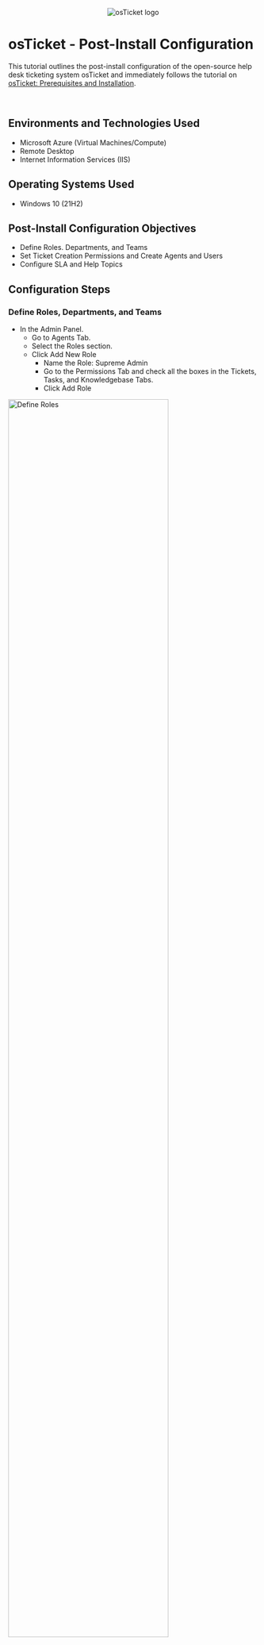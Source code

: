 <p align="center">
<img src="https://i.imgur.com/Clzj7Xs.png" alt="osTicket logo"/>
</p>

# <h1>osTicket - Post-Install Configuration</h1>

This tutorial outlines the post-install configuration of the open-source help desk ticketing system osTicket and immediately follows the tutorial on [osTicket: Prerequisites and Installation](https://github.com/mcgregorsa/osticket-prereqs).

<br />



## <h2>Environments and Technologies Used</h2>

- Microsoft Azure (Virtual Machines/Compute)
- Remote Desktop
- Internet Information Services (IIS)

## <h2>Operating Systems Used </h2>

- Windows 10</b> (21H2)

## <h2>Post-Install Configuration Objectives</h2>

- Define Roles. Departments, and Teams
- Set Ticket Creation Permissions and Create Agents and Users
- Configure SLA and Help Topics

## <h2>Configuration Steps</h2>
### <h3>Define Roles, Departments, and Teams</h3>

- In the Admin Panel.
  - Go to Agents Tab.
  - Select the Roles section.
  - Click Add New Role
    - Name the Role: Supreme Admin
    - Go to the Permissions Tab and check all the boxes in the Tickets, Tasks, and Knowledgebase Tabs.
    - Click Add Role

<p>
<img src="https://github.com/user-attachments/assets/a6315b9a-8cc8-4913-a531-07e7b689f70b" height="80%" width="80%" alt="Define Roles"/>
</p>
<br />

- Click the Departments section.
  - Click Add New Department
    - Name: SysAdmins
  - Click Create Department
  - Check the box for the Maintenance Department.
    - In the drop down arrow of the More button select Delete.
      - Do not Archive, Delete the Department.

<p>
<img src="https://github.com/user-attachments/assets/e9bd0e13-f701-4a3a-93e0-6bc3c9f2e19b" height="80%" width="80%" alt="Define Departments"/>
</p>
<br />

- Click the Teams Section.
  - Name: Online Banking
  - Click Create Team
  
<p>
<img src="https://github.com/user-attachments/assets/0684ee1a-bf53-4ba8-825b-3a7b1f93c2a2" height="80%" width="80%" alt="Define Teams"/>
</p>
<br />

### <h3>Set Ticket Creation Permissions and Create Agents and Users</h3>

- In the Settings Tab of the Admin Panel.
  - Go to Users
    - Under Registration Required:
      - Ensure the checkbox for "Require registration and login to create tickets" is checked.
  - Click Save Changes

<p>
<img src="https://github.com/user-attachments/assets/cb93ff53-b74a-4a3c-a997-c9ca184d67d8" height="80%" width="80%" alt="Require User Registration to Create Tickets"/>
</p>
<br />

- Go to the Agents Section of the Admin Panel.
  - Click Add New Agent
    - In the text fields fill in:
      - Name, Email, and Username
        - Name: Jane Doe
        - Username: JaneD
        - Use a fake email.
    - Click "Set Password" next to the Username text field.
      - In the "Set Agent Password" pop-up
        - Uncheck the "Send the agent a password reset email" and type in a password and confirm it in the text fields that open up.
    - In the Access Tab under Primary Department.
      - Set the dropdowns to SysAdmins and Supreme Admin, respectively.
    - In the Permissions Tab
      - Ensure all checkboxes are checked in the Users, Orgainizations, Knowledgebase, and Miscellaneous sections.
    - In the Teams Tab
      - Set the Assigned Teams dropdown to Online Banking.
    - Click Create
  - Repeat the Agent creation steps with the following differences.
    - Name: John Smith
    - Username: JohnS
    - Primary Department dropdowns
      - Support and All Access

<p>
<img src="https://github.com/user-attachments/assets/4f4db5d9-d345-4f52-b0ee-c84f10b2b6ed" height="80%" width="80%" alt="Create Agent Jane Doe"/>
</p>
<br />

- Log out and login as Jane Doe
  - Go to the Users Tab of the Agent Panel
    - Click Add User
      - Name: Karen Tyrell
      - email: karent@tyrellcorp.com (fake)
      - Register the user and uncheck that the password does not have to be changed on next login.

<p>
<img src="https://github.com/user-attachments/assets/37897309-96ff-4e05-886d-f47c95c18a6d" height="80%" width="80%" alt="Create User Kate"/>
</p>

<br />

### <h3>Configure SLA and Help Topics</h3>

- In the Admin Panel under the Manage Tab
  - Select the SLA Section
    - Click "Add New SLA Plan"
      - In the formfields set the following:
        - Name: Sev-A
        - Grace Period: 1
          - This is the time (in hours) after the ticket is created it will be marked as overdue if no response has been made.
        - Schedule: 24/7
          - This defines the timer for the grace period. A Business Hours schedule would not count the Grace Period outside of defined business hour, i.e. 9 am to 5 pm.
    - Click "Add Plan"
    - Add 2 more SLA Plans with the following
      - SLA Sev-B
        - Name: Sev-B
        - Grace Period: 4
        - Schedule: 24/7
      - SLA Sev-C
        - Name: Sev-C
        - Grace Period: 8
        - Schedule: Business Hours

<p>
<img src="https://i.imgur.com/DJmEXEB.png" height="80%" width="80%" alt="Disk Sanitization Steps"/>
</p>
<br />

- In the Admin Panel under the Manage Tab
  - Select the Help Topics Section
    - Click "Add New Help Topic"
      - In the formfields set the following:
        - Topic: Business Critical Outage
        - Parent Topic: Report a Problem
        - Under the New ticket options tab:
          - Priority: High
          - SLA Plan: Sev-A
      - Click "Add Topic"
    - The above can be repeated the following Help Topics and setting their Parent Topics, Priority, and SLA Plan appropriately based on the issue type:
      - Personal Computer Issues
      - Equipment Request
      - Password Reset
      - Other

<p>
<img src="https://i.imgur.com/DJmEXEB.png" height="80%" width="80%" alt="Disk Sanitization Steps"/>
</p>
<br />
